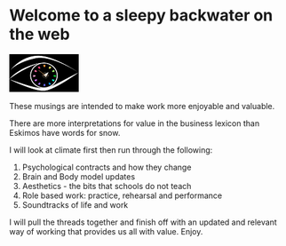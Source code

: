 # Welcome to a sleepy backwater on the web
![alt text](./assets/clock-eye-small.png "Time and Emotion")

These musings are intended to make work more enjoyable and valuable.

There are more interpretations for value in the business lexicon than Eskimos have words for snow.


I will look at climate first then run through the following:

1. Psychological contracts and how they change
2. Brain and Body model updates
3. Aesthetics - the bits that schools do not teach
4. Role based work: practice, rehearsal and performance
5. Soundtracks of life and work

I will pull the threads together and finish off with an updated and relevant way of working that provides us all with value. Enjoy.


